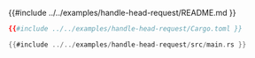 {{#include ../../examples/handle-head-request/README.md }}

```toml
{{#include ../../examples/handle-head-request/Cargo.toml }}
```

```rust
{{#include ../../examples/handle-head-request/src/main.rs }}
```


